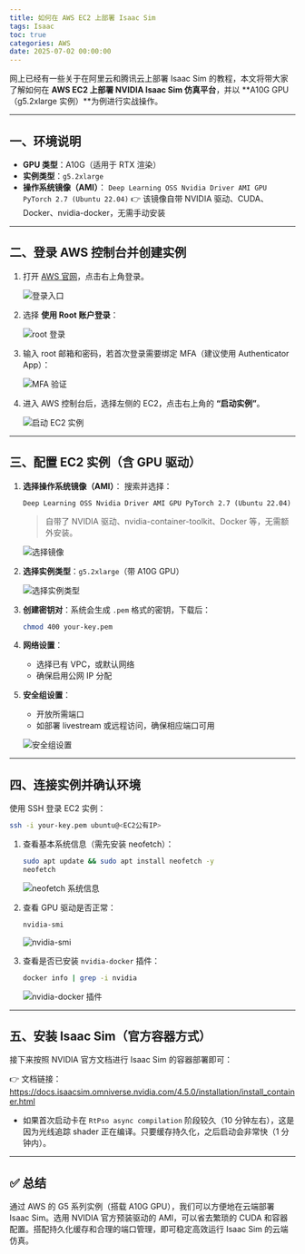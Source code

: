 ```yaml
---
title: 如何在 AWS EC2 上部署 Isaac Sim
tags: Isaac
toc: true
categories: AWS
date: 2025-07-02 00:00:00
---
```


网上已经有一些关于在阿里云和腾讯云上部署 Isaac Sim 的教程，本文将带大家了解如何在 **AWS EC2 上部署 NVIDIA Isaac Sim 仿真平台**，并以 **A10G GPU（g5.2xlarge 实例）**为例进行实战操作。

---

## 一、环境说明

- **GPU 类型**：A10G（适用于 RTX 渲染）
- **实例类型**：`g5.2xlarge`
- **操作系统镜像（AMI）**：
  `Deep Learning OSS Nvidia Driver AMI GPU PyTorch 2.7 (Ubuntu 22.04)`
  👉 该镜像自带 NVIDIA 驱动、CUDA、Docker、nvidia-docker，无需手动安装

---

## 二、登录 AWS 控制台并创建实例

1. 打开 [AWS 官网](https://aws.amazon.com/)，点击右上角登录。

   ![登录入口](https://raw.githubusercontent.com/cloudsmithy/picgo-imh/master/image-20250614220057596.png)

2. 选择 **使用 Root 账户登录**：

   ![root 登录](https://raw.githubusercontent.com/cloudsmithy/picgo-imh/master/image-20250614220133816.png)

3. 输入 root 邮箱和密码，若首次登录需要绑定 MFA（建议使用 Authenticator App）：

   ![MFA 验证](https://raw.githubusercontent.com/cloudsmithy/picgo-imh/master/image-20250614220233221.png)

4. 进入 AWS 控制台后，选择左侧的 EC2，点击右上角的 **“启动实例”**。

   ![启动 EC2 实例](https://raw.githubusercontent.com/cloudsmithy/picgo-imh/master/image-20250614220401797.png)

---

## 三、配置 EC2 实例（含 GPU 驱动）

1. **选择操作系统镜像（AMI）**：
   搜索并选择：

   ```
   Deep Learning OSS Nvidia Driver AMI GPU PyTorch 2.7 (Ubuntu 22.04)
   ```

   > 自带了 NVIDIA 驱动、nvidia-container-toolkit、Docker 等，无需额外安装。

   ![选择镜像](https://raw.githubusercontent.com/cloudsmithy/picgo-imh/master/image-20250614220549942.png)

2. **选择实例类型**：`g5.2xlarge`（带 A10G GPU）

   ![选择实例类型](https://raw.githubusercontent.com/cloudsmithy/picgo-imh/master/image-20250614220637975.png)

3. **创建密钥对**：系统会生成 `.pem` 格式的密钥，下载后：

   ```bash
   chmod 400 your-key.pem
   ```

4. **网络设置**：

   - 选择已有 VPC，或默认网络
   - 确保启用公网 IP 分配

5. **安全组设置**：

   - 开放所需端口
   - 如部署 livestream 或远程访问，确保相应端口可用

   ![安全组设置](https://raw.githubusercontent.com/cloudsmithy/picgo-imh/master/image-20250614220708780.png)

---

## 四、连接实例并确认环境

使用 SSH 登录 EC2 实例：

```bash
ssh -i your-key.pem ubuntu@<EC2公有IP>
```

1. 查看基本系统信息（需先安装 neofetch）：

   ```bash
   sudo apt update && sudo apt install neofetch -y
   neofetch
   ```

   ![neofetch 系统信息](https://raw.githubusercontent.com/cloudsmithy/picgo-imh/master/d7283c4b7f3ae527c53fdb06facaf7bf.png)

2. 查看 GPU 驱动是否正常：

   ```bash
   nvidia-smi
   ```

   ![nvidia-smi](https://raw.githubusercontent.com/cloudsmithy/picgo-imh/master/image-20250614221542279.png)

3. 查看是否已安装 `nvidia-docker` 插件：

   ```bash
   docker info | grep -i nvidia
   ```

   ![nvidia-docker 插件](https://raw.githubusercontent.com/cloudsmithy/picgo-imh/master/image-20250614225538525.png)

---

## 五、安装 Isaac Sim（官方容器方式）

接下来按照 NVIDIA 官方文档进行 Isaac Sim 的容器部署即可：

👉 文档链接：
https://docs.isaacsim.omniverse.nvidia.com/4.5.0/installation/install_container.html

- 如果首次启动卡在 `RtPso async compilation` 阶段较久（10 分钟左右），这是因为光线追踪 shader 正在编译。只要缓存持久化，之后启动会非常快（1 分钟内）。

---

## ✅ 总结

通过 AWS 的 G5 系列实例（搭载 A10G GPU），我们可以方便地在云端部署 Isaac Sim。选用 NVIDIA 官方预装驱动的 AMI，可以省去繁琐的 CUDA 和容器配置。搭配持久化缓存和合理的端口管理，即可稳定高效运行 Isaac Sim 的云端仿真。
